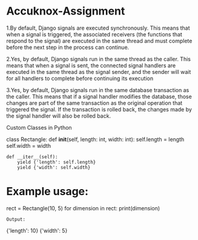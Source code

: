 # Accuknox-Assignment
1.By default, Django signals are executed synchronously. This means that when a signal is triggered, the associated receivers (the functions that respond to the signal) are executed in the same thread and must complete before the next step in the process can continue.


2.Yes, by default, Django signals run in the same thread as the caller. This means that when a signal is sent, the connected signal handlers are executed in the same thread as the signal sender, and the sender will wait for all handlers to complete before continuing its execution


3.Yes, by default, Django signals run in the same database transaction as the caller. This means that if a signal handler modifies the database, those changes are part of the same transaction as the original operation that triggered the signal. If the transaction is rolled back, the changes made by the signal handler will also be rolled back.

Custom Classes in Python

class Rectangle:
    def __init__(self, length: int, width: int):
        self.length = length
        self.width = width

    def __iter__(self):
        yield {'length': self.length}
        yield {'width': self.width}

# Example usage:
rect = Rectangle(10, 5)
for dimension in rect:
    print(dimension)

    Output:

{'length': 10}
{'width': 5}





